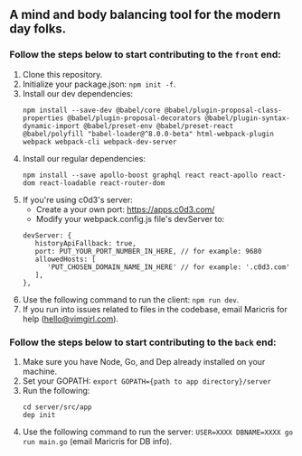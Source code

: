 ## A mind and body balancing tool for the modern day folks. ##

### Follow the steps below to start contributing to the `front` end: ###
1. Clone this repository.
2. Initialize your package.json: `npm init -f`.
3. Install our dev dependencies: 
   ```
   npm install --save-dev @babel/core @babel/plugin-proposal-class-properties @babel/plugin-proposal-decorators @babel/plugin-syntax-dynamic-import @babel/preset-env @babel/preset-react @babel/polyfill "babel-loader@^8.0.0-beta" html-webpack-plugin webpack webpack-cli webpack-dev-server
   ```
4. Install our regular dependencies: 
   ```
   npm install --save apollo-boost graphql react react-apollo react-dom react-loadable react-router-dom
   ```
5. If you're using c0d3's server: 
   * Create a your own port: https://apps.c0d3.com/
   * Modify your webpack.config.js file's devServer to:
   ```
   devServer: {
      historyApiFallback: true,
      port: PUT_YOUR_PORT_NUMBER_IN_HERE, // for example: 9680
      allowedHosts: [
         'PUT_CHOSEN_DOMAIN_NAME_IN_HERE' // for example: '.c0d3.com'
      ],
   },
   ```
6. Use the following command to run the client: `npm run dev`.
7. If you run into issues related to files in the codebase, email Maricris for help (hello@vimgirl.com).

### Follow the steps below to start contributing to the `back` end: ###
1. Make sure you have Node, Go, and Dep already installed on your machine.
2. Set your GOPATH: `export GOPATH={path to app directory}/server`
3. Run the following:
   ```
   cd server/src/app
   dep init
   ```
4. Use the following command to run the server: `USER=XXXX DBNAME=XXXX go run main.go` (email Maricris for DB info).
